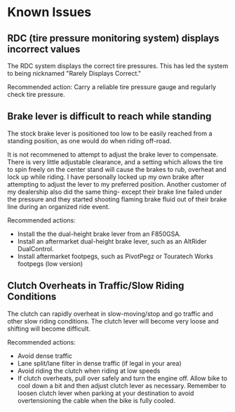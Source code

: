 # Known Issues

## RDC (tire pressure monitoring system) displays incorrect values

The RDC system displays the correct tire pressures. This has led the system to
being nicknamed "Rarely Displays Correct."

Recommended action: Carry a reliable tire pressure gauge and regularly check
tire pressure.

## Brake lever is difficult to reach while standing

The stock brake lever is positioned too low to be easily reached from a
standing position, as one would do when riding off-road.

It is not recommened to attempt to adjust the brake lever to compensate. There
is very little adjustable clearance, and a setting which allows the tire to
spin freely on the center stand will cause the brakes to rub, overheat and lock
up while riding. I have personally locked up my own brake after attempting to
adjust the lever to my preferred position. Another customer of my dealership
also did the same thing- except their brake line failed under the pressure and
they started shooting flaming brake fluid out of their brake line during an
organized ride event.

Recommended actions:

- Install the the dual-height brake lever from an F850GSA.
- Install an aftermarket dual-height brake lever, such as an AltRider
  DualControl.
- Install aftermarket footpegs, such as PivotPegz or Touratech Works footpegs
  (low version)

## Clutch Overheats in Traffic/Slow Riding Conditions

The clutch can rapidly overheat in slow-moving/stop and go traffic and other
slow riding conditions. The clutch lever will become very loose and shifting
will become difficult.

Recommended actions:

- Avoid dense traffic
- Lane split/lane filter in dense traffic (if legal in your area)
- Avoid riding the clutch when riding at low speeds
- If clutch overheats, pull over safely and turn the engine off. Allow bike to
  cool down a bit and then adjust clutch lever as necessary. Remember to loosen
clutch lever when parking at your destination to avoid overtensioning the cable
when the bike is fully cooled.
